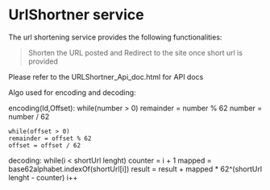 # UrlShortner service

The url shortening service provides the following functionalities:
>Shorten the URL posted and
>Redirect to the site once short url is provided

Please refer to the URLShortner_Api_doc.html for API docs


Algo used for encoding and decoding:
  
  encoding(Id,Offset):
    while(number > 0)
    remainder = number % 62
    number = number / 62
    
    while(offset > 0)
    remainder = offset % 62
    offset = offset / 62
    
   decoding:
   while(i < shortUrl lenght)
	    counter = i + 1
	    mapped = base62alphabet.indexOf(shortUrl[i]) 
	    result = result + mapped * 62^(shortUrl lenght - counter)
	    i++
    

